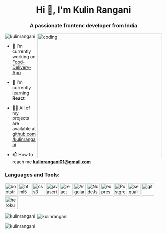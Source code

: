 <!-- ![MasterHead](https://camo.githubusercontent.com/0a9108cfcbe39b4394f02381a7832bed5d7a33b334e0d6d336e638fbdcf19069/68747470733a2f2f6d79776562323030322e77337370616365732e636f6d2f4e65772d504e432d416e696d617465642d42616e6e6572732e676966) -->
<h1 align="center">Hi 👋, I'm Kulin Rangani</h1>
<h3 align="center">A passionate frontend developer from India</h3>
<img align="right" alt="coding" width="400" src="https://camo.githubusercontent.com/c1dcb74cc1c1835b1d716f5051499a2814c683c806b15f04b0eba492863703e9/68747470733a2f2f63646e2e6472696262626c652e636f6d2f75736572732f3733303730332f73637265656e73686f74732f363538313234332f6176656e746f2e676966">
<p align="left"> <img src="https://komarev.com/ghpvc/?username=kulinrangani&label=Profile%20views&color=0e75b6&style=flat" alt="kulinrangani" /> </p>

- 🔭 I’m currently working on [Food-Delivery-App](https://github.com/kulinrangani/taste-on-the-way)

- 🌱 I’m currently learning **React**

- 👨‍💻 All of my projects are available at [github.com/kulinrangani](github.com/kulinrangani)

<!-- - 💬 Ask me about **Reactjs** -->

- 📫 How to reach me **kulinrangani01@gmail.com**

<!-- <h3 align="left">Connect with me:</h3>
<p align="left">
<a href="https://www.linkedin.com/in/kulin-rangani-1618091bb/" target="blank"><img align="center" src="https://upload.wikimedia.org/wikipedia/commons/c/ca/LinkedIn_logo_initials.png" alt="kulin rangani" height="30" width="40" />
</a>
<a href="https://instagram.com/cool._.in" target="blank"><img align="center" src="https://raw.githubusercontent.com/rahuldkjain/github-profile-readme-generator/master/src/images/icons/Social/instagram.svg" alt="cool._.in" height="30" width="40" /></a>
<a href="https://www.hackerrank.com/kulinrangani01" target="blank"><img align="center" src="https://raw.githubusercontent.com/rahuldkjain/github-profile-readme-generator/master/src/images/icons/Social/hackerrank.svg" alt="kulinrangani01" height="30" width="40" /></a>
</p> -->

<h3 align="left">Languages and Tools:</h3>
<p align="left"> <a href="https://getbootstrap.com" target="_blank" rel="noreferrer"> <img src="https://camo.githubusercontent.com/2512b49c89512f2ff3718f7257f48ed5c46a4e331abbd890b6c5e8c0e458434f/68747470733a2f2f676574626f6f7473747261702e636f6d2f646f63732f352e322f6173736574732f6272616e642f626f6f7473747261702d6c6f676f2d736861646f772e706e67" alt="bootstrap" width="40" height="40"/> </a>
<a href="https://www.w3.org/html/" target="_blank" rel="noreferrer"> <img src="https://upload.wikimedia.org/wikipedia/commons/thumb/6/61/HTML5_logo_and_wordmark.svg/180px-HTML5_logo_and_wordmark.svg.png" alt="html5" width="40" height="40"/> </a>
<a href="https://www.w3schools.com/css/" target="_blank" rel="noreferrer"> <img src="https://upload.wikimedia.org/wikipedia/commons/thumb/d/d5/CSS3_logo_and_wordmark.svg/180px-CSS3_logo_and_wordmark.svg.png" alt="css3" width="40" height="40"/> </a>
<a href="https://developer.mozilla.org/en-US/docs/Web/JavaScript" target="_blank" rel="noreferrer"> <img src="https://logos-world.net/wp-content/uploads/2023/02/JavaScript-Logo.png" alt="javascript" width="40" height="40"/> </a>
<a href="https://reactjs.org/" target="_blank" rel="noreferrer"> <img src="https://repository-images.githubusercontent.com/410214337/070f2aba-d9d6-4699-b887-9a0f29015b1b" alt="react" width="40" height="40"/> </a>
<a href="https://angular.io/docs" target="_blank" rel="noreferrer"> <img src="https://upload.wikimedia.org/wikipedia/commons/thumb/c/cf/Angular_full_color_logo.svg/375px-Angular_full_color_logo.svg.png" alt="Angular" width="40" height="40"/> </a>
<a href="https://nodejs.org/en" target="_blank" rel="noreferrer"> <img src="https://upload.wikimedia.org/wikipedia/commons/thumb/d/d9/Node.js_logo.svg/180px-Node.js_logo.svg.png" alt="NodeJs" width="40" height="40"/> </a>
<a href="https://expressjs.com" target="_blank" rel="noreferrer"> <img src="https://upload.wikimedia.org/wikipedia/commons/thumb/6/64/Expressjs.png/180px-Expressjs.png" alt="express" width="40" height="40"/> </a>
<a href="https://www.postgresql.org/" target="_blank" rel="noreferrer"> <img src="https://upload.wikimedia.org/wikipedia/commons/thumb/2/29/Postgresql_elephant.svg/180px-Postgresql_elephant.svg.png" alt="PostgreSQL" width="40" height="40"/> </a>
<a href="https://sequelize.org/" target="_blank" rel="noreferrer"> <img src="https://sequelize.org/img/logo.svg" alt="sequalize" width="40" height="40"/> </a>
<a href="https://git-scm.com/" target="_blank" rel="noreferrer"> <img src="https://www.vectorlogo.zone/logos/git-scm/git-scm-icon.svg" alt="git" width="40" height="40"/> </a>
<a href="https://heroku.com" target="_blank" rel="noreferrer"> <img src="https://www.vectorlogo.zone/logos/heroku/heroku-icon.svg" alt="heroku" width="40" height="40"/> </a>
<!-- <a href="https://www.php.net" target="_blank" rel="noreferrer"> <img src="https://raw.githubusercontent.com/devicons/devicon/master/icons/php/php-original.svg" alt="php" width="40" height="40"/> </a> -->
</p>
<p><img align="left" src="https://github-readme-stats.vercel.app/api/top-langs?username=kulinrangani&show_icons=true&locale=en&layout=compact" alt="kulinrangani" /></p>

<p>&nbsp;<img align="center" src="https://github-readme-stats.vercel.app/api?username=kulinrangani&show_icons=true&locale=en" alt="kulinrangani" /></p>

<p><img align="center" src="https://github-readme-streak-stats.herokuapp.com/?user=kulinrangani&" alt="kulinrangani" /></p>
